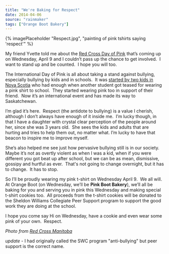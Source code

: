 ```yaml
---
title: "We're Baking for Respect"
date: 2014-04-06
source: "rainmaker"
tags: ["Orange Boot Bakery"]
---
```


{% imagePlaceholder "Respect.jpg", "painting of pink tshirts saying 'respect'" %}


My friend Yvette told me about the [Red Cross Day of Pink](http://www.redcross.ca/where-we-work/in-canada/saskatchewan/events/2014-red-cross-day-of-pink-in-saskatchewan) that’s coming up on Wednesday, April 9 and I couldn’t pass up the chance to get involved.  I want to stand up and be counted.  I hope you will too.

The International Day of Pink is all about taking a stand against bullying, especially bullying by kids and in schools.  It was [started by two kids in Nova Scotia](http://www.dayofpink.org/en/info) who had enough when another student got teased for wearing a pink shirt to school.  They started wearing pink too in support of their friend.  Now it’s an international event and has made its way to Saskatchewan.

I’m glad it’s here.  Respect (the antidote to bullying) is a value I cherish, although I don’t always have enough of it inside me.  I’m lucky though, in that I have a daughter with crystal clear perception of the people around her, since she was 3 years old.  She sees the kids and adults that are hurting and tries to help them out, no matter what. I’m lucky to have that beacon to inspire me to improve myself.

She’s also helped me see just how pervasive bullying still is in our society. Maybe it’s not as overtly violent as when I was a kid, when if you were different you got beat up after school, but we can be as mean, dismissive, gossipy and hurtful as ever.  That's not going to change overnight, but it has to change.  It has to stop.

So I’ll be proudly wearing my pink t-shirt on Wednesday April 9.  We all will.  At Orange Boot (on Wednesday, we’ll be **Pink Boot Bakery**), we’ll all be baking for you and serving you in pink this Wednesday and making special t-shirt cookies too.  All proceeds from the t-shirt cookies will be donated to the Sheldon Williams Collegiate Peer Support program to support the good work they are doing at the school.

I hope you come say Hi on Wednesday, have a cookie and even wear some pink of your own.  Respect.

_Photo from_ [_Red Cross Manitoba_](https://flic.kr/p/gLf54U)

*update* - I had originally called the SWC program "anti-bullying" but peer support is the correct name.
